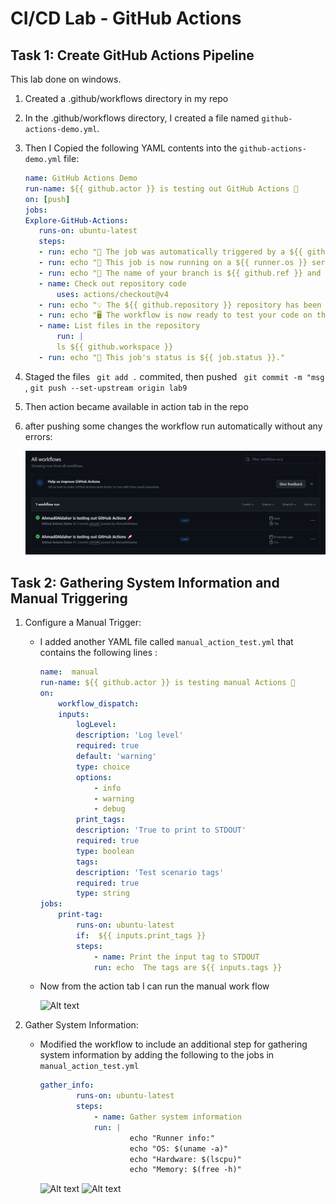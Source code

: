 # CI/CD Lab - GitHub Actions


## Task 1: Create GitHub Actions Pipeline

This lab done on windows.

1. Created a .github/workflows directory in my repo

2. In the .github/workflows directory, I created a file named `github-actions-demo.yml`.

3. Then I Copied the following YAML contents into the `github-actions-demo.yml` file:
     ```yaml
    name: GitHub Actions Demo
    run-name: ${{ github.actor }} is testing out GitHub Actions 🚀
    on: [push]
    jobs:
    Explore-GitHub-Actions:
        runs-on: ubuntu-latest
        steps:
        - run: echo "🎉 The job was automatically triggered by a ${{ github.event_name }} event."
        - run: echo "🐧 This job is now running on a ${{ runner.os }} server hosted by GitHub!"
        - run: echo "🔎 The name of your branch is ${{ github.ref }} and your repository is ${{ github.repository }}."
        - name: Check out repository code
            uses: actions/checkout@v4
        - run: echo "💡 The ${{ github.repository }} repository has been cloned to the runner."
        - run: echo "🖥️ The workflow is now ready to test your code on the runner."
        - name: List files in the repository
            run: |
            ls ${{ github.workspace }}
        - run: echo "🍏 This job's status is ${{ job.status }}."
    ```

4. Staged the files  ` git add .` commited, then pushed  ` git commit -m "msg` , `git push --set-upstream origin lab9`

5. Then action became available in action tab in the repo

6. after pushing some changes the workflow run automatically without any errors:

     ![Alt text](images/1.png)


 ## Task 2: Gathering System Information and Manual Triggering

 1. Configure a Manual Trigger:
    - I added another YAML file called `manual_action_test.yml`
        that contains the following lines :
        ```yaml
        name:  manual  
        run-name: ${{ github.actor }} is testing manual Actions 🚀
        on:
            workflow_dispatch:
            inputs:
                logLevel:
                description: 'Log level'
                required: true
                default: 'warning'
                type: choice
                options:
                    - info
                    - warning
                    - debug
                print_tags:
                description: 'True to print to STDOUT'
                required: true
                type: boolean
                tags:
                description: 'Test scenario tags'
                required: true
                type: string
        jobs:
            print-tag:
                runs-on: ubuntu-latest
                if:  ${{ inputs.print_tags }} 
                steps:
                    - name: Print the input tag to STDOUT
                    run: echo  The tags are ${{ inputs.tags }} 
        ```
    - Now from the action tab I can run the manual work flow
    
        ![Alt text](imgs/2.png)

2. Gather System Information:
   - Modified the  workflow to include an additional step for gathering system information by   adding the following to the jobs in `manual_action_test.yml` 
        ```yaml
        gather_info:
                runs-on: ubuntu-latest
                steps:
                    - name: Gather system information
                    run: |
                            echo "Runner info:"
                            echo "OS: $(uname -a)"
                            echo "Hardware: $(lscpu)"
                            echo "Memory: $(free -h)"
        ```
        ![Alt text](imgs/3.png)
        ![Alt text](imgs/4.png)
